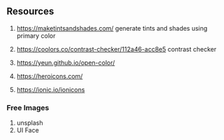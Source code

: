 ## Resources
1. https://maketintsandshades.com/ generate tints and shades using primary color

2. https://coolors.co/contrast-checker/112a46-acc8e5 contrast checker

3. https://yeun.github.io/open-color/

4. https://heroicons.com/

5. https://ionic.io/ionicons

### Free Images
1. unsplash
2. UI Face